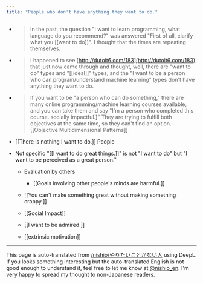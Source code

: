 ```yaml
---
title: "People who don't have anything they want to do."
---
```


- > In the past, the question "I want to learn programming, what language do you recommend?" was answered "First of all, clarify what you [[want to do]]". I thought that the times are repeating themselves.
- > I happened to see [http://dutoit6.com/183](http://dutoit6.com/183) that just now came through and thought, well, there are "want to do" types and "[[ideal]]" types, and the "I want to be a person who can program/understand machine learning" types don't have anything they want to do.
- > If you want to be "a person who can do something," there are many online programming/machine learning courses available, and you can take them and say "I'm a person who completed this course. socially impactful.]" They are trying to fulfill both objectives at the same time, so they can't find an option.
        - [[Objective Multidimensional Patterns]]

- [[There is nothing I want to do.]] People
- Not specific "[[I want to do great things.]]" is not "I want to do" but "I want to be perceived as a great person."
    - Evaluation by others
        - [[Goals involving other people's minds are harmful.]]
    - [[You can't make something great without making something crappy.]]

    - [[Social Impact]]
    - [[I want to be admired.]]
    - [[extrinsic motivation]]

---
This page is auto-translated from [/nishio/やりたいことがない人](https://scrapbox.io/nishio/やりたいことがない人) using DeepL. If you looks something interesting but the auto-translated English is not good enough to understand it, feel free to let me know at [@nishio_en](https://twitter.com/nishio_en). I'm very happy to spread my thought to non-Japanese readers.